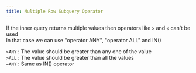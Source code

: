 ```yaml
---
title: Multiple Row Subquery Operator
---
```


If the inner query returns multiple values then operators like `>` and `<` can't be used  
In that case we can use "operator ANY", "operator ALL" and IN()

`>ANY` : The value should be greater than any one of the value  
`>ALL` : The value should be greater than all the values  
`=ANY` : Same as IN() operator
